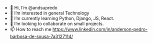 - 👋 Hi, I’m @andsupredo
- 👀 I’m interested in general Technology
- 🌱 I’m currently learning Python, Django, JS, React.
- 💞️ I’m looking to collaborate on small projects.
- 📫 How to reach me https://www.linkedin.com/in/anderson-pedro-barbosa-de-sousa-7a3127114/

<!---
andsupredo/andsupredo is a ✨ special ✨ repository because its `README.md` (this file) appears on your GitHub profile.
You can click the Preview link to take a look at your changes.
--->

